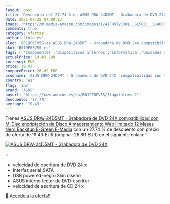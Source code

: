 ```yaml
---
layout: post
title: 'Descuento del 27.74 % en ASUS DRW-24D5MT - Grabadora de DVD 24X  '
date: 2021-09-28 04:00:13
image: 'https://m.media-amazon.com/images/I/41FH9TyC3WL._SL500_._SL400_.jpg'
comments: true
category: ofertas
author: 'tole.es'
slug: 'B019F6FV5S-es ASUS DRW-24D5MT - Grabadora de DVD 24X compatibilidad con...'
sku: 'B019F6FV5S-es'
tags: [ 'Componentes','Dispositivos internos','Informática','Unidades de CD y DVD internas','Unidades de disco óptico internas','asus', ]
actualPrice: 19.43 EUR
currency: EUR
price: 19.43
comparePrice: 26.89 EUR
prodname: 'ASUS DRW-24D5MT - Grabadora de DVD 24X  compatibilidad con M-Disc  encriptación de Disco  Almacenamiento Web Ilimitado  12 Meses   Nero Backitup  E-Green  E-Media'
country: 'es'
flag: '🇪🇸'
brand: 'ASUS'
buyurl: 'https://www.amazon.es/dp/B019F6FV5S/?tag=tolees-21'
descuento: '27.74'
average: '19.43'
---
```


Tienes [ASUS DRW-24D5MT - Grabadora de DVD 24X  compatibilidad con M-Disc  encriptación de Disco  Almacenamiento Web Ilimitado  12 Meses   Nero Backitup  E-Green  E-Media](https://www.amazon.es/dp/B019F6FV5S/?tag=tolees-21) con un 27.74 % de descuento con precio de oferta de 19.43 EUR (original: 26.89 EUR) en el siguiente enlace!

[![ASUS DRW-24D5MT - Grabadora de DVD 24X  ](https://m.media-amazon.com/images/I/41FH9TyC3WL._SL500_._SL400_.jpg)](https://www.amazon.es/dp/B019F6FV5S/?tag=tolees-21)

ℹ️:

- velocidad de escritura de DVD 24 x
- Interfaz serial SATA
- USB powered-negro Slim diseño
- ASUS interno lector de DVD-escritor
- velocidad de escritura de CD 24 x

[🛒 Accede a la oferta!!](https://www.amazon.es/dp/B019F6FV5S/?tag=tolees-21)
